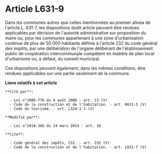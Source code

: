 # Article L631-9

Dans les communes autres que celles mentionnées au premier alinéa de l'article L. 631-7, les dispositions dudit article
peuvent être rendues applicables par décision de l'autorité administrative sur proposition du maire ou, pour les communes
appartenant à une zone d'urbanisation continue de plus de 50 000 habitants définie à l'article 232 du code général des
impôts, par une délibération de l'organe délibérant de l'établissement public de coopération intercommunale compétent en
matière de plan local d'urbanisme ou, à défaut, du conseil municipal. 

Ces dispositions peuvent également, dans les mêmes conditions, être rendues applicables sur une partie seulement de la
commune.

**Liens relatifs à cet article**

	**Cité par**:

	  - Loi n°2008-776 du 4 août 2008 - art. 13 (V)
	  - Code de la construction et de l'habitation. - art. R631-5 (V)
	  - Code du tourisme. - art. L324-1-1 (V)

	**Modifié par**:

	  - Loi n°2014-366 du 24 mars 2014 - art. 16

	**Cite**:

	  - Code général des impôts, CGI. - art. 232 (V)
	  - Code de la construction et de l'habitation. - art. L631-7 (V)
